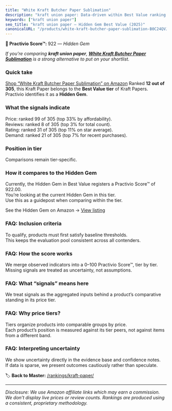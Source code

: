 ```yaml
---
title: "White Kraft Butcher Paper Sublimation"
description: "kraft union paper: Data-driven within Best Value ranking using the Practivio Score™. Positioned by quality, value, demand, findability, momentum."
keywords: ["kraft union paper"]
seo_title: "kraft union paper — Hidden Gem Best Value (2025)"
canonicalURL: "/products/white-kraft-butcher-paper-sublimation-B0C24QVJVF/"
---
```


**💎 Practivio Score™:** 922 — _Hidden Gem_


*If you're comparing **kraft union paper**, **[White Kraft Butcher Paper Sublimation](https://www.amazon.com/dp/B0C24QVJVF?tag=practivio-20)** is a strong alternative to put on your shortlist.*
### Quick take
[Shop “White Kraft Butcher Paper Sublimation” on Amazon](https://www.amazon.com/dp/B0C24QVJVF?tag=practivio-20)
Ranked **12 out of 305**, this Kraft Paper belongs to the **Best Value tier** of Kraft Papers.  
Practivio identifies it as a **Hidden Gem**.

### What the signals indicate
Price: ranked 99 of 305 (top 33% by affordability).  
Reviews: ranked 8 of 305 (top 3% for total count).  
Rating: ranked 31 of 305 (top 11% on star average).  
Demand: ranked 21 of 305 (top 7% for recent purchases).

### Position in tier
Comparisons remain tier-specific.

### How it compares to the Hidden Gem
Currently, the Hidden Gem in Best Value registers a Practivio Score™ of 922.00.  
You’re looking at the current Hidden Gem in this tier.  
Use this as a guidepost when comparing within the tier.  

See the Hidden Gem on Amazon → [View listing](https://www.amazon.com/dp/B0C24QVJVF?tag=practivio-20)

### FAQ: Inclusion criteria
To qualify, products must first satisfy baseline thresholds.  
This keeps the evaluation pool consistent across all contenders.

### FAQ: How the score works
We merge observed indicators into a 0–100 Practivio Score™, tier by tier.  
Missing signals are treated as uncertainty, not assumptions.

### FAQ: What “signals” means here
We treat signals as the aggregated inputs behind a product’s comparative standing in its price tier.

### FAQ: Why price tiers?
Tiers organize products into comparable groups by price.  
Each product’s position is measured against its tier peers, not against items from a different band.

### FAQ: Interpreting uncertainty
We show uncertainty directly in the evidence base and confidence notes.  
If data is sparse, we present outcomes cautiously rather than speculate.


🏷️ **Back to Master:** [/rankings/kraft-paper/](/rankings/kraft-paper/)

---
_Disclosure: We use Amazon affiliate links which may earn a commission. We don’t display live prices or review counts. Rankings are produced using a consistent, proprietary methodology._
